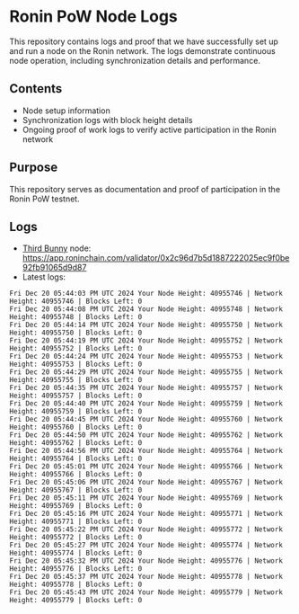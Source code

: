 # Ronin PoW Node Logs

This repository contains logs and proof that we have successfully set up and run a node on the Ronin network. The logs demonstrate continuous node operation, including synchronization details and performance.

## Contents

- Node setup information
- Synchronization logs with block height details
- Ongoing proof of work logs to verify active participation in the Ronin network

## Purpose

This repository serves as documentation and proof of participation in the Ronin PoW testnet.

## Logs

- [Third Bunny](https://thirdbunny.xyz/) node: https://app.roninchain.com/validator/0x2c96d7b5d1887222025ec9f0be92fb91065d9d87
- Latest logs:
```
Fri Dec 20 05:44:03 PM UTC 2024 Your Node Height: 40955746 | Network Height: 40955746 | Blocks Left: 0
Fri Dec 20 05:44:08 PM UTC 2024 Your Node Height: 40955748 | Network Height: 40955748 | Blocks Left: 0
Fri Dec 20 05:44:14 PM UTC 2024 Your Node Height: 40955750 | Network Height: 40955750 | Blocks Left: 0
Fri Dec 20 05:44:19 PM UTC 2024 Your Node Height: 40955752 | Network Height: 40955752 | Blocks Left: 0
Fri Dec 20 05:44:24 PM UTC 2024 Your Node Height: 40955753 | Network Height: 40955753 | Blocks Left: 0
Fri Dec 20 05:44:29 PM UTC 2024 Your Node Height: 40955755 | Network Height: 40955755 | Blocks Left: 0
Fri Dec 20 05:44:35 PM UTC 2024 Your Node Height: 40955757 | Network Height: 40955757 | Blocks Left: 0
Fri Dec 20 05:44:40 PM UTC 2024 Your Node Height: 40955759 | Network Height: 40955759 | Blocks Left: 0
Fri Dec 20 05:44:45 PM UTC 2024 Your Node Height: 40955760 | Network Height: 40955760 | Blocks Left: 0
Fri Dec 20 05:44:50 PM UTC 2024 Your Node Height: 40955762 | Network Height: 40955762 | Blocks Left: 0
Fri Dec 20 05:44:56 PM UTC 2024 Your Node Height: 40955764 | Network Height: 40955764 | Blocks Left: 0
Fri Dec 20 05:45:01 PM UTC 2024 Your Node Height: 40955766 | Network Height: 40955766 | Blocks Left: 0
Fri Dec 20 05:45:06 PM UTC 2024 Your Node Height: 40955767 | Network Height: 40955767 | Blocks Left: 0
Fri Dec 20 05:45:11 PM UTC 2024 Your Node Height: 40955769 | Network Height: 40955769 | Blocks Left: 0
Fri Dec 20 05:45:16 PM UTC 2024 Your Node Height: 40955771 | Network Height: 40955771 | Blocks Left: 0
Fri Dec 20 05:45:22 PM UTC 2024 Your Node Height: 40955772 | Network Height: 40955772 | Blocks Left: 0
Fri Dec 20 05:45:27 PM UTC 2024 Your Node Height: 40955774 | Network Height: 40955774 | Blocks Left: 0
Fri Dec 20 05:45:32 PM UTC 2024 Your Node Height: 40955776 | Network Height: 40955776 | Blocks Left: 0
Fri Dec 20 05:45:37 PM UTC 2024 Your Node Height: 40955778 | Network Height: 40955778 | Blocks Left: 0
Fri Dec 20 05:45:43 PM UTC 2024 Your Node Height: 40955779 | Network Height: 40955779 | Blocks Left: 0
```

